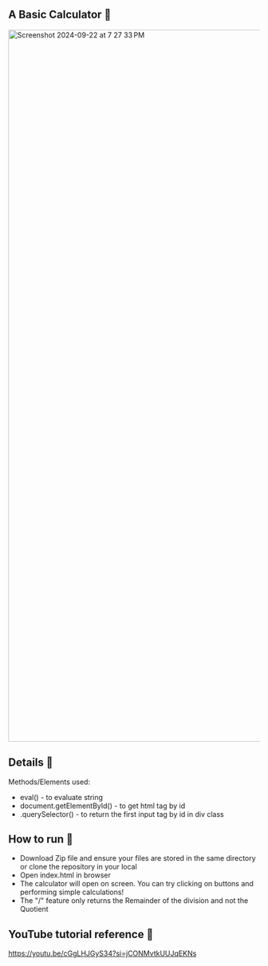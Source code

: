 ## A Basic Calculator 🧮
<img width="1428" alt="Screenshot 2024-09-22 at 7 27 33 PM" src="https://github.com/user-attachments/assets/9396c7be-21bd-4652-ae30-a615964ee72f">

## Details 🧮
Methods/Elements used:<br> 
- eval() - to evaluate string<br>
- document.getElementById() - to get html tag by id<br>
- .querySelector() - to return the first input tag by id in div class<br>

## How to run 🧮
- Download Zip file and ensure your files are stored in the same directory or clone the repository in your local<br>
- Open index.html in browser<br>
- The calculator will open on screen. You can try clicking on buttons and performing simple calculations!<br>
- The "/" feature only returns the Remainder of the division and not the Quotient<br>

## YouTube tutorial reference 🧮
https://youtu.be/cGgLHJGyS34?si=jCONMvtkUUJqEKNs 
